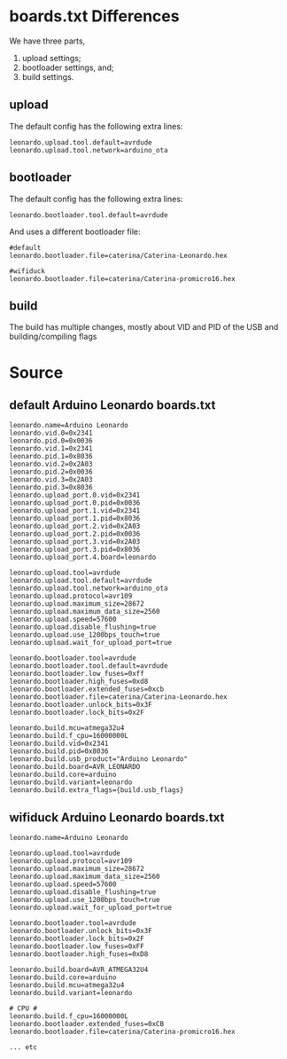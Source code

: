# boards.txt Differences

We have three parts, 
1) upload settings; 
2) bootloader settings, and;
3) build settings.

## upload
The default config has the following extra lines:
```
leonardo.upload.tool.default=avrdude
leonardo.upload.tool.network=arduino_ota
```

## bootloader
The default config has the following extra lines:
```
leonardo.bootloader.tool.default=avrdude
```
And uses a different bootloader file:
```
#default
leonardo.bootloader.file=caterina/Caterina-Leonardo.hex

#wifiduck
leonardo.bootloader.file=caterina/Caterina-promicro16.hex
```

## build
The build has multiple changes, mostly about VID and PID of the USB and building/compiling flags

# Source

## default Arduino Leonardo boards.txt
```
leonardo.name=Arduino Leonardo
leonardo.vid.0=0x2341
leonardo.pid.0=0x0036
leonardo.vid.1=0x2341
leonardo.pid.1=0x8036
leonardo.vid.2=0x2A03
leonardo.pid.2=0x0036
leonardo.vid.3=0x2A03
leonardo.pid.3=0x8036
leonardo.upload_port.0.vid=0x2341
leonardo.upload_port.0.pid=0x0036
leonardo.upload_port.1.vid=0x2341
leonardo.upload_port.1.pid=0x8036
leonardo.upload_port.2.vid=0x2A03
leonardo.upload_port.2.pid=0x0036
leonardo.upload_port.3.vid=0x2A03
leonardo.upload_port.3.pid=0x8036
leonardo.upload_port.4.board=leonardo

leonardo.upload.tool=avrdude
leonardo.upload.tool.default=avrdude
leonardo.upload.tool.network=arduino_ota
leonardo.upload.protocol=avr109
leonardo.upload.maximum_size=28672
leonardo.upload.maximum_data_size=2560
leonardo.upload.speed=57600
leonardo.upload.disable_flushing=true
leonardo.upload.use_1200bps_touch=true
leonardo.upload.wait_for_upload_port=true

leonardo.bootloader.tool=avrdude
leonardo.bootloader.tool.default=avrdude
leonardo.bootloader.low_fuses=0xff
leonardo.bootloader.high_fuses=0xd8
leonardo.bootloader.extended_fuses=0xcb
leonardo.bootloader.file=caterina/Caterina-Leonardo.hex
leonardo.bootloader.unlock_bits=0x3F
leonardo.bootloader.lock_bits=0x2F

leonardo.build.mcu=atmega32u4
leonardo.build.f_cpu=16000000L
leonardo.build.vid=0x2341
leonardo.build.pid=0x8036
leonardo.build.usb_product="Arduino Leonardo"
leonardo.build.board=AVR_LEONARDO
leonardo.build.core=arduino
leonardo.build.variant=leonardo
leonardo.build.extra_flags={build.usb_flags}
```

## wifiduck Arduino Leonardo boards.txt
```
leonardo.name=Arduino Leonardo
                       
leonardo.upload.tool=avrdude
leonardo.upload.protocol=avr109
leonardo.upload.maximum_size=28672
leonardo.upload.maximum_data_size=2560
leonardo.upload.speed=57600
leonardo.upload.disable_flushing=true
leonardo.upload.use_1200bps_touch=true
leonardo.upload.wait_for_upload_port=true
                       
leonardo.bootloader.tool=avrdude
leonardo.bootloader.unlock_bits=0x3F
leonardo.bootloader.lock_bits=0x2F
leonardo.bootloader.low_fuses=0xFF
leonardo.bootloader.high_fuses=0xD8
                       
leonardo.build.board=AVR_ATMEGA32U4
leonardo.build.core=arduino
leonardo.build.mcu=atmega32u4
leonardo.build.variant=leonardo
                       
# CPU #                
leonardo.build.f_cpu=16000000L
leonardo.bootloader.extended_fuses=0xCB
leonardo.bootloader.file=caterina/Caterina-promicro16.hex
                       
... etc
```
